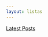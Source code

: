 ```yaml
---
layout: listas
---
```

<a class="embedly-card" href="https://www.biostars.org/">Latest Posts</a>
<script async src="//cdn.embedly.com/widgets/platform.js" charset="UTF-8"></script>